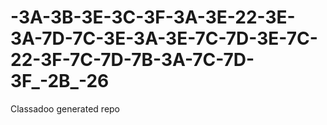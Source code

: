 # -3A-3B-3E-3C-3F-3A-3E-22-3E-3A-7D-7C-3E-3A-3E-7C-7D-3E-7C-22-3F-7C-7D-7B-3A-7C-7D-3F_-2B_-26
Classadoo generated repo
